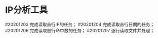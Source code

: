 # IP分析工具

#20201203 完成读取首行IP的任务；
#20201204 完成读取首行日期的任务；
#20201206 完成读取首行命中数的任务；
#20201207 逐行读取文件并处理；
